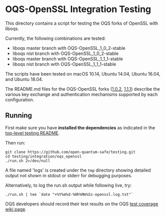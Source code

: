 OQS-OpenSSL Integration Testing
===============================

This directory contains a script for testing the OQS forks of OpenSSL with liboqs.

Currently, the following combinations are tested:

- liboqs master branch with OQS-OpenSSL\_1\_0\_2-stable
- liboqs nist branch with OQS-OpenSSL\_1\_0\_2-stable
- liboqs master branch with OQS-OpenSSL\_1\_1\_1-stable
- liboqs nist branch with OQS-OpenSSL\_1\_1\_1-stable

The scripts have been tested on macOS 10.14, Ubuntu 14.04, Ubuntu 16.04, and Ubuntu 18.04.

The README.md files for the OQS-OpenSSL forks ([1.0.2](https://github.com/open-quantum-safe/openssl/blob/OQS-OpenSSL_1_0_2-stable/README.md), [1.1.1](https://github.com/open-quantum-safe/openssl/blob/OQS-OpenSSL_1_1_1-stable/README.md)) describe the various key exchange and authentication mechanisms supported by each configuration.

Running
-------

First make sure you have **installed the dependencies** as indicated in the [top-level testing README](https://github.com/open-quantum-safe/testing/blob/master/README.md).

Then run:

	git clone https://github.com/open-quantum-safe/testing.git
	cd testing/integration/oqs_openssl
	./run.sh 2>/dev/null

A file named 'logs' is created under the `tmp` directory showing detailed output not shown in stdout or stderr for debugging purposes.

Alternatively, to log the run.sh output while following live, try:

    ./run.sh | tee `date "+%Y%m%d-%Hh%Mm%Ss-openssl.log.txt"`

OQS developers should record their test results on the OQS [test coverage wiki page](https://github.com/open-quantum-safe/testing/wiki/Configurations-test-coverage).
